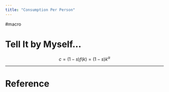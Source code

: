 ```yaml
---
title: "Consumption Per Person"
---
```


#macro 

# Tell It by Myself...

$$
c=(1-s)f(k)=(1-s)k^\alpha
$$


---



# Reference 

